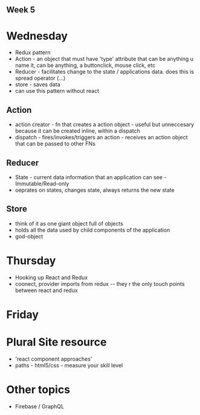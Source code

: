 ## Week 5

# Wednesday   

* Redux pattern
* Action - an object that must have 'type' attribute that can be anything u name it, can be anything, a buttonclick, mouse click, etc
* Reducer - facilitates change to the state / applications data. does this is spread operator (...)
* store - saves data
* can use this pattern without react


## Action
* action creator - fn that creates a action object - useful but unneccesary because it can be created inline, within a dispatch
* dispatch - fires/invokes/triggers an action - receives an action object that can be passed to other FNs
## Reducer
* State - current data information that an application can see - Immutable/Read-only
* oeprates on states, changes state, always returns the new state
## Store
* think of it as one giant object full of objects
* holds all the data used by child components of the application
* god-object


# Thursday
* Hooking up React and Redux
* coonect, provider imports from redux -- they r the only touch points between react and redux


# Friday



# Plural Site resource 
* 'react component approaches'
* paths - html5/css - measure your skill level

# Other topics
* Firebase / GraphQL
